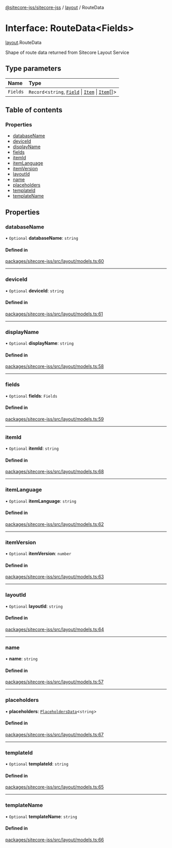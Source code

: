 [@sitecore-jss/sitecore-jss](../README.md) / [layout](../modules/layout.md) / RouteData

# Interface: RouteData\<Fields\>

[layout](../modules/layout.md).RouteData

Shape of route data returned from Sitecore Layout Service

## Type parameters

| Name | Type |
| :------ | :------ |
| `Fields` | `Record`\<`string`, [`Field`](layout.Field.md) \| [`Item`](layout.Item.md) \| [`Item`](layout.Item.md)[]\> |

## Table of contents

### Properties

- [databaseName](layout.RouteData.md#databasename)
- [deviceId](layout.RouteData.md#deviceid)
- [displayName](layout.RouteData.md#displayname)
- [fields](layout.RouteData.md#fields)
- [itemId](layout.RouteData.md#itemid)
- [itemLanguage](layout.RouteData.md#itemlanguage)
- [itemVersion](layout.RouteData.md#itemversion)
- [layoutId](layout.RouteData.md#layoutid)
- [name](layout.RouteData.md#name)
- [placeholders](layout.RouteData.md#placeholders)
- [templateId](layout.RouteData.md#templateid)
- [templateName](layout.RouteData.md#templatename)

## Properties

### databaseName

• `Optional` **databaseName**: `string`

#### Defined in

[packages/sitecore-jss/src/layout/models.ts:60](https://github.com/Sitecore/jss/blob/a284fcfa3/packages/sitecore-jss/src/layout/models.ts#L60)

___

### deviceId

• `Optional` **deviceId**: `string`

#### Defined in

[packages/sitecore-jss/src/layout/models.ts:61](https://github.com/Sitecore/jss/blob/a284fcfa3/packages/sitecore-jss/src/layout/models.ts#L61)

___

### displayName

• `Optional` **displayName**: `string`

#### Defined in

[packages/sitecore-jss/src/layout/models.ts:58](https://github.com/Sitecore/jss/blob/a284fcfa3/packages/sitecore-jss/src/layout/models.ts#L58)

___

### fields

• `Optional` **fields**: `Fields`

#### Defined in

[packages/sitecore-jss/src/layout/models.ts:59](https://github.com/Sitecore/jss/blob/a284fcfa3/packages/sitecore-jss/src/layout/models.ts#L59)

___

### itemId

• `Optional` **itemId**: `string`

#### Defined in

[packages/sitecore-jss/src/layout/models.ts:68](https://github.com/Sitecore/jss/blob/a284fcfa3/packages/sitecore-jss/src/layout/models.ts#L68)

___

### itemLanguage

• `Optional` **itemLanguage**: `string`

#### Defined in

[packages/sitecore-jss/src/layout/models.ts:62](https://github.com/Sitecore/jss/blob/a284fcfa3/packages/sitecore-jss/src/layout/models.ts#L62)

___

### itemVersion

• `Optional` **itemVersion**: `number`

#### Defined in

[packages/sitecore-jss/src/layout/models.ts:63](https://github.com/Sitecore/jss/blob/a284fcfa3/packages/sitecore-jss/src/layout/models.ts#L63)

___

### layoutId

• `Optional` **layoutId**: `string`

#### Defined in

[packages/sitecore-jss/src/layout/models.ts:64](https://github.com/Sitecore/jss/blob/a284fcfa3/packages/sitecore-jss/src/layout/models.ts#L64)

___

### name

• **name**: `string`

#### Defined in

[packages/sitecore-jss/src/layout/models.ts:57](https://github.com/Sitecore/jss/blob/a284fcfa3/packages/sitecore-jss/src/layout/models.ts#L57)

___

### placeholders

• **placeholders**: [`PlaceholdersData`](../modules/layout.md#placeholdersdata)\<`string`\>

#### Defined in

[packages/sitecore-jss/src/layout/models.ts:67](https://github.com/Sitecore/jss/blob/a284fcfa3/packages/sitecore-jss/src/layout/models.ts#L67)

___

### templateId

• `Optional` **templateId**: `string`

#### Defined in

[packages/sitecore-jss/src/layout/models.ts:65](https://github.com/Sitecore/jss/blob/a284fcfa3/packages/sitecore-jss/src/layout/models.ts#L65)

___

### templateName

• `Optional` **templateName**: `string`

#### Defined in

[packages/sitecore-jss/src/layout/models.ts:66](https://github.com/Sitecore/jss/blob/a284fcfa3/packages/sitecore-jss/src/layout/models.ts#L66)
